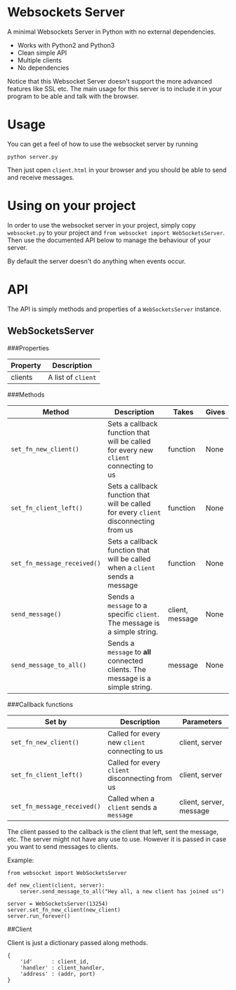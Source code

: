 Websockets Server
=======================

A minimal Websockets Server in Python with no external dependencies.

  * Works with Python2 and Python3
  * Clean simple API
  * Multiple clients
  * No dependencies
  
Notice that this Websocket Server doesn't support the more advanced features
like SSL etc. The main usage for this server is to include it in your program
to be able and talk with the browser.


Usage
=======================
You can get a feel of how to use the websocket server by running

    python server.py
    
Then just open `client.html` in your browser and you should be able to send and receive messages.


Using on your project
=======================
In order to use the websocket server in your project, simply
copy `websocket.py` to your project and `from websocket import WebSocketsServer`.
Then use the documented API below to manage the behaviour of your server.

By default the server doesn't do anything when events occur.


API
=======================

The API is simply methods and properties of a `WebSocketsServer` instance.

## WebSocketsServer

###Properties

| Property | Description          |
|----------|----------------------|
| clients  | A list of `client`   |


###Methods

| Method                      | Description                                                                           | Takes           | Gives |
|-----------------------------|---------------------------------------------------------------------------------------|-----------------|-------|
| `set_fn_new_client()`       | Sets a callback function that will be called for every new `client` connecting to us  | function        | None  |
| `set_fn_client_left()`      | Sets a callback function that will be called for every `client` disconnecting from us | function        | None  |
| `set_fn_message_received()` | Sets a callback function that will be called when a `client` sends a message          | function        | None  |
| `send_message()`            | Sends a `message` to a specific `client`. The message is a simple string.             | client, message | None  |
| `send_message_to_all()`     | Sends a `message` to **all** connected clients. The message is a simple string.       | message         | None  |


###Callback functions

| Set by                      | Description                                       | Parameters              |
|-----------------------------|---------------------------------------------------|-------------------------|
| `set_fn_new_client()`       | Called for every new `client` connecting to us    | client, server          |
| `set_fn_client_left()`      | Called for every `client` disconnecting from us   | client, server          |
| `set_fn_message_received()` | Called when a `client` sends a `message`          | client, server, message |


The client passed to the callback is the client that left, sent the message, etc. The server might not have any use to use. However it is
passed in case you want to send messages to clients.


Example:
````
from websocket import WebSocketsServer

def new_client(client, server):
	server.send_message_to_all("Hey all, a new client has joined us")

server = WebSocketsServer(13254)
server.set_fn_new_client(new_client)
server.run_forever()
````

##Client

Client is just a dictionary passed along methods.

````
{
	'id'      : client_id,
	'handler' : client_handler,
	'address' : (addr, port)
}
````

